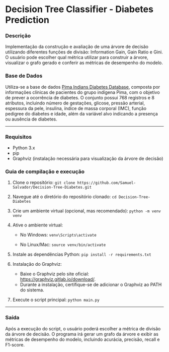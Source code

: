 # Decision Tree Classifier - Diabetes Prediction

### Descrição
Implementação da construção e avaliação de uma árvore de decisão utilizando diferentes funções de divisão: Information Gain, Gain Ratio e Gini. O usuário pode escolher qual métrica utilizar para construir a árvore, visualizar o grafo gerado e conferir as métricas de desempenho do modelo.

### Base de Dados

Utiliza-se a base de dados [Pima Indians Diabetes Database](https://www.kaggle.com/datasets/uciml/pima-indians-diabetes-database), composta por informações clínicas de pacientes do grupo indígena Pima, com o objetivo de prever a ocorrência de diabetes. O conjunto possui 768 registros e 8 atributos, incluindo número de gestações, glicose, pressão arterial, espessura da pele, insulina, índice de massa corporal (IMC), função pedigree do diabetes e idade, além da variável alvo indicando a presença ou ausência de diabetes.

<hr>

### Requisitos
 - Python 3.x
 - pip
 - Graphviz (instalação necessária para visualização da árvore de decisão)

### Guia de compilação e execução
1. Clone o repositório:
```git clone https://github.com/Samuel-Salvador/Decision-Tree-Diabetes.git```


2. Navegue até o diretório do repositório clonado:
```cd Decision-Tree-Diabetes```


3. Crie um ambiente virtual (opcional, mas recomendado):
```python -m venv venv```


4. Ative o ambiente virtual:

   - No Windows:
   ```venv\Scripts\activate```
   
   - No Linux/Mac:
   ```source venv/bin/activate```


5. Instale as dependências Python:
```pip install -r requirements.txt```


6. Instalação do Graphviz:

     - Baixe o Graphviz pelo site oficial: https://graphviz.gitlab.io/download/.
     - Durante a instalação, certifique-se de adicionar o Graphviz ao PATH do sistema.


8. Execute o script principal: 
```python main.py```

<hr>

### Saída
Após a execução do script, o usuário poderá escolher a métrica de divisão da árvore de decisão. O programa irá gerar um grafo da árvore e exibir as métricas de desempenho do modelo, incluindo acurácia, precisão, recall e F1-score.



